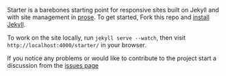 Starter is a barebones starting point for responsive sites built on Jekyll and with
site management in [prose](http://prose.io). To get started, Fork this repo and [install Jekyll](http://jekyllrb.com/docs/installation).

To work on the site locally, run `jekyll serve --watch`, then visit `http://localhost:4000/starter/` in your browser.

If you notice any problems or would like to contribute to the project start a discussion from the [issues page](https://github.com/prose/starter/issues)


